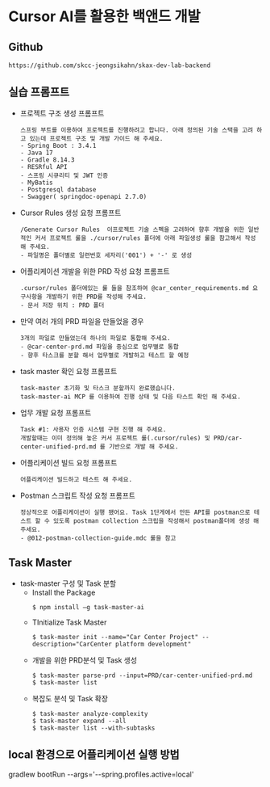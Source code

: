 # Cursor AI를 활용한 백앤드 개발

## Github
```
https://github.com/skcc-jeongsikahn/skax-dev-lab-backend
```
## 실습 프롬프트

- 프로젝트 구조 생성 프롬프트
    ``` 
    스프링 부트를 이용하여 프로젝트를 진행하려고 합니다. 아래 정의된 기술 스택을 고려 하고 있는데 프로젝트 구조 및 개발 가이드 해 주세요.
    - Spring Boot : 3.4.1
    - Java 17
    - Gradle 8.14.3
    - RESRful API
    - 스프링 시큐리티 및 JWT 인증
    - MyBatis
    - Postgresql database
    - Swagger( springdoc-openapi 2.7.0) 
    ```

- Cursor Rules 생성 요청 프롬프트
    ``` 
    /Generate Cursor Rules  이프로젝트 기술 스펙을 고려하여 향후 개발을 위한 일반적인 커서 프로젝트 룰을 ./cursor/rules 폴더에 아래 파일생성 룰을 참고해서 작성 해 주세요.
    - 파일명은 폴더별로 일련번호 세자리('001') + '-' 로 생성
    ```

- 어플리케이션 개발을 위한 PRD 작성 요청 프롬프트
    ``` 어플리케이션 개발을 위한 PRD 작성 요청
    .cursor/rules 폴더에있는 룰 들을 참조하여 @car_center_requirements.md 요구사항을 개발하기 위한 PRD를 작성해 주세요.
    - 문서 저장 위치 : PRD 폴더
    ```

- 만약 여러 개의 PRD 파일을 만들었을 경우
    ```
    3개의 파일로 만들었는데 하나의 파일로 통합해 주세요.
    - @car-center-prd.md 파일을 중심으로 업무별로 통합
    - 향후 타스크를 분할 해서 업무별로 개발하고 테스트 할 예정
    ```
- task master 확인 요청 프롬프트
    ``` task master 확인 요청 
    task-master 초기화 및 타스크 분할까지 완료했습니다. 
    task-master-ai MCP 를 이용하여 진행 상태 및 다음 타스트 확인 해 주세요.
    ```

- 업무 개발 요청 프롬프트
    ``` 
    Task #1: 사용자 인증 시스템 구현 진행 해 주세요.
    개발할때는 이미 정의해 놓은 커서 프로젝트 룰(.cursor/rules) 및 PRD/car-center-unified-prd.md 를 기반으로 개발 해 주세요.
    ```

- 어플리케이션 빌드 요청 프롬프트
    ``` 어플리케이션 빌드 요청
    어플리케이션 빌드하고 테스트 해 주세요.
    ``` 
- Postman 스크립트 작성 요청 프롬프트
    ``` Postman 스크립트 작성 요청
    정상적으로 어플리케이션이 실행 됐어요. Task 1단게에서 만든 API를 postman으로 테스트 할 수 있도록 postman collection 스크립을 작성해서 postman폴더에 생성 해 주세요.
    - @012-postman-collection-guide.mdc 룰을 참고
    ```

## Task Master

- task-master 구성 및 Task 분할
    - Install the Package
        ```
        $ npm install –g task-master-ai
        ```
    - TInitialize Task Master
        ```
        $ task-master init --name="Car Center Project" --description="CarCenter platform development"
        ```
    - 개발을 위한 PRD분석 및 Task 생성
        ```
        $ task-master parse-prd --input=PRD/car-center-unified-prd.md
        $ task-master list
        ```
    - 복잡도 분석 및 Task 확장
        ```
        $ task-master analyze-complexity
        $ task-master expand --all
        $ task-master list --with-subtasks
        ```

## local 환경으로 어플리케이션 실행 방법
gradlew bootRun --args='--spring.profiles.active=local'



